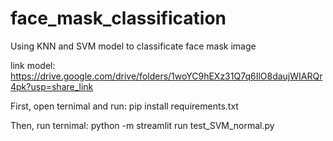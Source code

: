 # face_mask_classification
Using KNN and SVM model to classificate face mask image


link model: https://drive.google.com/drive/folders/1woYC9hEXz31Q7q6IlO8daujWIARQr4pk?usp=share_link

First, open ternimal and run: pip install requirements.txt

Then, run ternimal: python -m streamlit run test_SVM_normal.py
